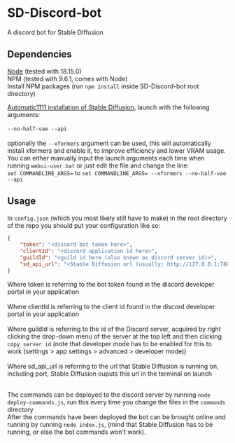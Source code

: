 # SD-Discord-bot
A discord bot for Stable Diffusion
## Dependencies
[Node](https://nodejs.org/en) (tested with 18.15.0) <br />
NPM (tested with 9.6.1, comes with Node) <br />
Install NPM packages (run `npm install` inside SD-Discord-bot root directory) <br />

[Automatic1111 installation of Stable Diffusion](https://github.com/AUTOMATIC1111/stable-diffusion-webui), launch with the following arguments: <br /> <br />
`--no-half-vae --api` <br /> <br />
optionally the `--xformers` argument can be used, this will automatically install xformers and enable it, to improve efficiency and lower VRAM usage. 
You can either manually input the launch arguments each time when running `webui-user.bat` or just edit the file and change the line: <br />
`set COMMANDLINE_ARGS=` to `set COMMANDLINE_ARGS= --xformers --no-half-vae --api` <br />

## Usage
In `config.json` (which you most likely still have to make) in the root directory of the repo you should put your configuration like so: <br />
```json
{
    "token": "<discord bot token here>",
    "clientId": "<discord application id here>",
    "guildId": "<guild id here (also known as discord server id)>",
    "sd_api_url": "<Stable Diffusion url (usually: http://127.0.0.1:7860)>"
}
```
Where token is referring to the bot token found in the discord developer portal in your application <br /> <br />
Where clientId is referring to the client id found in the discord developer portal in your application <br /> <br />
Where guildId is referring to the id of the Discord server, acquired by right clicking the drop-down menu of the server at the top left and then clicking `copy server id` (note that developer mode has to be enabled for this to work (settings > app settings > advanced > developer mode)) <br /> <br />
Where sd_api_url is referring to the url that Stable Diffusion is running on, including port, Stable Diffusion ouputs this url in the terminal on launch <br /> <br />

The commands can be deployed to the discord server by running `node deploy-commands.js`, run this every time you change the files in the `commands` directory<br />
After the commands have been deployed the bot can be brought online and running by running `node index.js`, (mind that Stable Diffusion has to be running, or else the bot commands won't work).
